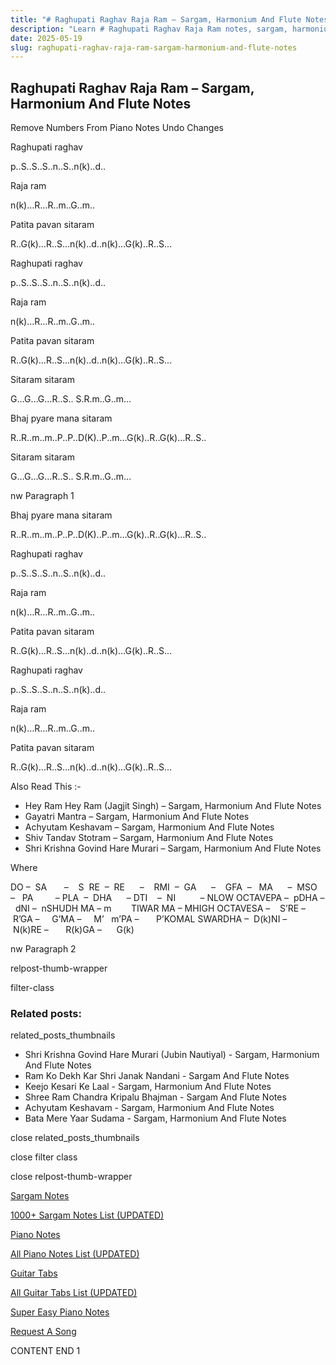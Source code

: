 ```yaml
---
title: "# Raghupati Raghav Raja Ram – Sargam, Harmonium And Flute Notes"
description: "Learn # Raghupati Raghav Raja Ram notes, sargam, harmonium notations and flute notes. Easy step-by-step tutorial for beginners."
date: 2025-05-19
slug: raghupati-raghav-raja-ram-sargam-harmonium-and-flute-notes
---
```


## Raghupati Raghav Raja Ram – Sargam, Harmonium And Flute Notes

Remove Numbers From Piano Notes
Undo Changes

Raghupati raghav

p..S..S..S..n..S..n(k)..d..

Raja ram

n(k)…R…R..m..G..m..

Patita pavan sitaram

R..G(k)…R..S…n(k)..d..n(k)…G(k)..R..S…

Raghupati raghav

p..S..S..S..n..S..n(k)..d..

Raja ram

n(k)…R…R..m..G..m..

Patita pavan sitaram

R..G(k)…R..S…n(k)..d..n(k)…G(k)..R..S…

Sitaram sitaram

G…G…G…R..S.. S.R.m..G..m…

Bhaj pyare mana sitaram

R..R..m..m..P..P..D(K)..P..m…G(k)..R..G(k)…R..S..

Sitaram sitaram

G…G…G…R..S.. S.R.m..G..m…

nw Paragraph 1

Bhaj pyare mana sitaram

R..R..m..m..P..P..D(K)..P..m…G(k)..R..G(k)…R..S..

Raghupati raghav

p..S..S..S..n..S..n(k)..d..

Raja ram

n(k)…R…R..m..G..m..

Patita pavan sitaram

R..G(k)…R..S…n(k)..d..n(k)…G(k)..R..S…

Raghupati raghav

p..S..S..S..n..S..n(k)..d..

Raja ram

n(k)…R…R..m..G..m..

Patita pavan sitaram

R..G(k)…R..S…n(k)..d..n(k)…G(k)..R..S…

Also Read This :-

* Hey Ram Hey Ram (Jagjit Singh) – Sargam, Harmonium And Flute Notes
* Gayatri Mantra – Sargam, Harmonium And Flute Notes
* Achyutam Keshavam – Sargam, Harmonium And Flute Notes
* Shiv Tandav Stotram – Sargam, Harmonium And Flute Notes
* Shri Krishna Govind Hare Murari – Sargam, Harmonium And Flute Notes

Where

DO –  SA       –    S  RE  –  RE      –    RMI  –  GA      –    GFA  –   MA      –  MSO  –   PA         – PLA  –  DHA      – DTI    –  NI          – NLOW OCTAVEPA –  pDHA –  dNI –  nSHUDH MA – m        TIWAR MA – MHIGH OCTAVESA –    S’RE –     R’GA –     G’MA –     M’   m’PA –       P’KOMAL SWARDHA –  D(k)NI –       N(k)RE –       R(k)GA –      G(k)

nw Paragraph 2

relpost-thumb-wrapper

filter-class

### Related posts:

related_posts_thumbnails

* Shri Krishna Govind Hare Murari (Jubin Nautiyal) - Sargam, Harmonium And Flute Notes
* Ram Ko Dekh Kar Shri Janak Nandani - Sargam And Flute Notes
* Keejo Kesari Ke Laal - Sargam, Harmonium And Flute Notes
* Shree Ram Chandra Kripalu Bhajman - Sargam And Flute Notes
* Achyutam Keshavam - Sargam, Harmonium And Flute Notes
* Bata Mere Yaar Sudama - Sargam, Harmonium And Flute Notes

close related_posts_thumbnails

close filter class

close relpost-thumb-wrapper

[Sargam Notes](https://www.notationsworld.com/sargam-notes.html)

[1000+ Sargam Notes List (UPDATED)](https://www.notationsworld.com/all-songs-list-sargam-notes.html)

[Piano Notes](https://www.notationsworld.com/piano-notes.html)

[All Piano Notes List (UPDATED)](https://www.notationsworld.com/all-songs-list-piano-notes.html)

[Guitar Tabs](https://www.notationsworld.com/guitar-tabs.html)

[All Guitar Tabs List (UPDATED)](https://www.notationsworld.com/all-songs-list-guitar-tabs.html)

[Super Easy Piano Notes](https://studywall.in/)

[Request A Song](https://www.notationsworld.com/request-a-song.html)

CONTENT END 1

